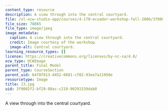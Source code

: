 ```yaml
---
content_type: resource
description: A view through into the central courtyard.
file: /ol-ocw-studio-app/courses/4-170-ecuador-workshop-fall-2006/3f0002f2bf2988acc21990291539dab8_13.jpg
file_size: 78865
file_type: image/jpeg
image_metadata:
  caption: A view through into the central courtyard.
  credit: Image courtesy of the workshop.
  image-alt: Central courtyard.
learning_resource_types: []
license: https://creativecommons.org/licenses/by-nc-sa/4.0/
ocw_type: OCWImage
parent_title: Final Model
parent_type: CourseSection
parent_uid: 64f8f813-d452-6681-cf02-93ee7a11950e
resourcetype: Image
title: 13.jpg
uid: 3f0002f2-bf29-88ac-c219-90291539dab8
---
```

A view through into the central courtyard.